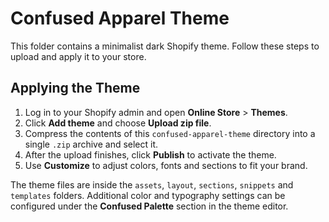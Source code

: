 # Confused Apparel Theme

This folder contains a minimalist dark Shopify theme. Follow these steps to upload and apply it to your store.

## Applying the Theme

1. Log in to your Shopify admin and open **Online Store** > **Themes**.
2. Click **Add theme** and choose **Upload zip file**.
3. Compress the contents of this `confused-apparel-theme` directory into a single `.zip` archive and select it.
4. After the upload finishes, click **Publish** to activate the theme.
5. Use **Customize** to adjust colors, fonts and sections to fit your brand.

The theme files are inside the `assets`, `layout`, `sections`, `snippets` and `templates` folders.
Additional color and typography settings can be configured under the **Confused Palette** section in the theme editor.
